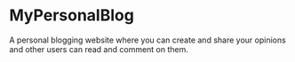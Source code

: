 # MyPersonalBlog
A personal blogging website where you can create and share your opinions and other users can read and comment on them.
